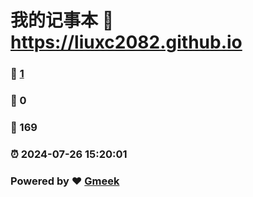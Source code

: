 # 我的记事本 :link: https://liuxc2082.github.io 
### :page_facing_up: [1](https://liuxc2082.github.io/tag.html) 
### :speech_balloon: 0 
### :hibiscus: 169 
### :alarm_clock: 2024-07-26 15:20:01 
### Powered by :heart: [Gmeek](https://github.com/Meekdai/Gmeek)
